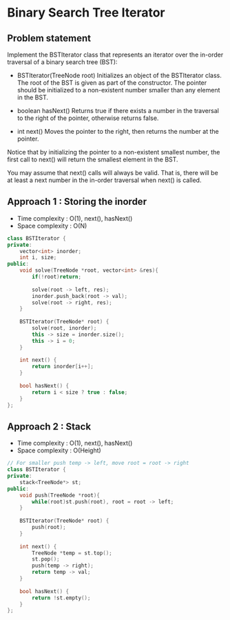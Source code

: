 # Binary Search Tree Iterator

## Problem statement

Implement the BSTIterator class that represents an iterator over the in-order traversal of a binary search tree (BST):

- BSTIterator(TreeNode root) Initializes an object of the BSTIterator class. The root of the BST is given as part of the constructor. The pointer should be initialized to a non-existent number smaller than any element in the BST. 

- boolean hasNext() Returns true if there exists a number in the traversal to the right of the pointer, otherwise returns false.

- int next() Moves the pointer to the right, then returns the number at the pointer.

Notice that by initializing the pointer to a non-existent smallest number, the first call to next() will return the smallest element in the BST.

You may assume that next() calls will always be valid. That is, there will be at least a next number in the in-order traversal when next() is called.

## Approach 1 : Storing the inorder

- Time complexity : O(1), next(), hasNext()
- Space complexity : O(N)

```cpp
class BSTIterator {
private: 
    vector<int> inorder;
    int i, size;
public:
    void solve(TreeNode *root, vector<int> &res){
        if(!root)return;
        
        solve(root -> left, res);
        inorder.push_back(root -> val);
        solve(root -> right, res);
    }
    
    BSTIterator(TreeNode* root) {
        solve(root, inorder);
        this -> size = inorder.size();
        this -> i = 0;
    }
    
    int next() {
        return inorder[i++];
    }
    
    bool hasNext() {
        return i < size ? true : false;
    }
};
```

## Approach 2 : Stack

- Time complexity : O(1), next(), hasNext()
- Space complexity : O(Height)

```cpp
// For smaller push temp -> left, move root = root -> right
class BSTIterator {
private: 
    stack<TreeNode*> st;
public:
    void push(TreeNode *root){
        while(root)st.push(root), root = root -> left;
    }
    
    BSTIterator(TreeNode* root) {
        push(root);
    }
    
    int next() {
        TreeNode *temp = st.top();
        st.pop();
        push(temp -> right);
        return temp -> val;
    }
    
    bool hasNext() {
        return !st.empty();
    }
};
```